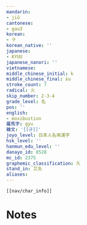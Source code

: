 ```yaml
---
mandarin:
- jiǔ
cantonese:
- gau3
korean:
- 구
korean_native: ''
japanese:
- KYUU
japanese_nanori: ''
vietnamese:
middle_chinese_initial: k
middle_chinese_final: ɨu
stroke_count: 7
radical: 火
skip_number: 2-3-4
grade_level: 名
pos: ''
english:
- moxibustion
羅馬字: gyu
韓文: '[[규]]'
joyo_level: 日本人名用漢字
hsk_level: ''
hanmun_edu_level: ''
danayo_id: 8528
mc_id: 2375
graphemic_classification: 久
stand_in: 艾灸
aliases:
---
```

```meta-bind-embed
[[nav/char_info]]
```

# Notes
